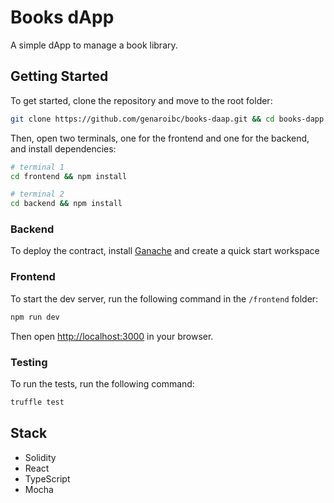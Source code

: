 # Books dApp

A simple dApp to manage a book library.

## Getting Started

To get started, clone the repository and move to the root folder:

```bash
git clone https://github.com/genaroibc/books-daap.git && cd books-dapp
```

Then, open two terminals, one for the frontend and one for the backend, and install dependencies:

```bash
# terminal 1
cd frontend && npm install
```

```bash
# terminal 2
cd backend && npm install
```

### Backend

To deploy the contract, install [Ganache](https://trufflesuite.com/ganache/) and create a quick start workspace

### Frontend

To start the dev server, run the following command in the `/frontend` folder:

```bash
npm run dev
```

Then open [http://localhost:3000](http://localhost:3000) in your browser.

### Testing

To run the tests, run the following command:

```bash
truffle test
```

## Stack

- Solidity
- React
- TypeScript
- Mocha
